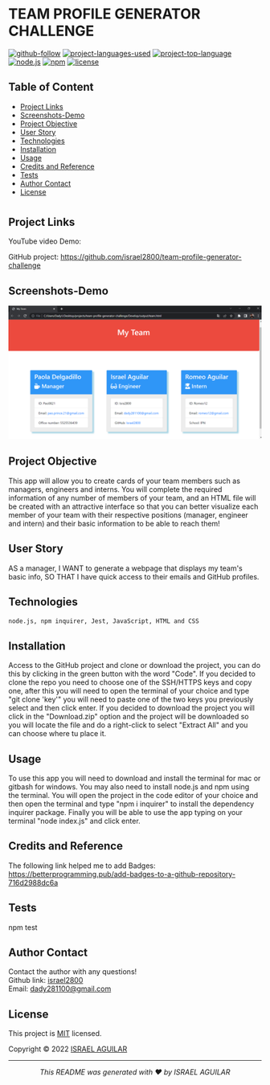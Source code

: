  
  # TEAM PROFILE GENERATOR CHALLENGE

  [![github-follow](https://img.shields.io/github/followers/israel2800?label=Follow&logoColor=blue&style=social)](https://github.com/israel2800)
  [![project-languages-used](https://img.shields.io/github/languages/count/israel2800/team-profile-generator-challenge?color=important)](https://github.com/israel2800/team-profile-generator-challenge)
  [![project-top-language](https://img.shields.io/github/languages/top/israel2800/team-profile-generator-challenge?color=orange)](https://github.com/israel2800/team-profile-generator-challenge)
  [![node.js](https://img.shields.io/node/v/c?color=orange)](https://nodejs.org/en/)
  [![npm](https://img.shields.io/npm/v/npm?color=orange&logo=npm)](https://www.npmjs.com/package/inquirer)
  [![license](https://img.shields.io/badge/License-MIT-brightgreen.svg)](https://choosealicense.com/licenses/mit/)

  ## Table of Content
  * [ Project Links ](#Project-Links)
  * [ Screenshots-Demo ](#Screenshots)
  * [ Project Objective ](#Project-Objective)
  * [ User Story ](#User-Story)
  * [ Technologies ](#Technologies)
  * [ Installation ](#Installation)
  * [ Usage ](#Usage)
  * [ Credits and Reference ](#Credits-and-Reference)
  * [ Tests ](#Tests)
  * [ Author Contact ](#Author-Contact)
  * [ License ](#License)
  #

  ##  Project Links
  YouTube video Demo:

  GitHub project:
  https://github.com/israel2800/team-profile-generator-challenge
  

  ## Screenshots-Demo
  ![Screenshot of the HTML file generated.](Assets/images/screenshot-1.png)
  
  ## Project Objective
  This app will allow you to create cards of your team members such as managers, engineers and interns. You will complete the required information of any number of members of your team, and an HTML file will be created with an attractive interface so that you can better visualize each member of your team with their respective positions (manager, engineer and intern) and their basic information to be able to reach them!
  
  ## User Story
  AS a manager, I WANT to generate a webpage that displays my team's basic info, SO THAT I have quick access to their emails and GitHub profiles.

  ## Technologies 
  ```
  node.js, npm inquirer, Jest, JavaScript, HTML and CSS
  ```
  
  ## Installation
  Access to the GitHub project and clone or download the project, you can do this by clicking in the green button with the word "Code". If you decided to clone the repo you need to choose one of the SSH/HTTPS keys and copy one, after this you will need to open the terminal of your choice and type "git clone 'key'" you will need to paste one of the two keys you previously select and then click enter. If you decided to download the project you will click in the "Download.zip" option and the project will be downloaded so you will locate the file and do a right-click to select "Extract All" and you can choose where tu place it.

  ## Usage 
  To use this app you will need to download and install the terminal for mac or gitbash for windows. You may also need to install node.js and npm using the terminal. You will open the project in the code editor of your choice and then open the terminal and type "npm i inquirer" to install the dependency inquirer package. Finally you will be able to use the app typing on your terminal "node index.js" and click enter.
  
  ## Credits and Reference
  The following link helped me to add Badges: https://betterprogramming.pub/add-badges-to-a-github-repository-716d2988dc6a

  ## Tests
  npm test

  ## Author Contact
  Contact the author with any questions!<br>
  Github link: [israel2800](https://github.com/israel2800)<br>
  Email: dady281100@gmail.com

  ## License
  This project is [MIT](https://choosealicense.com/licenses/mit/) licensed.<br />

  Copyright © 2022 [ISRAEL AGUILAR](https://github.com/israel2800)
  
  <hr>
  <p align='center'><i>
  This README was generated with ❤️ by ISRAEL AGUILAR
  </i></p>
  